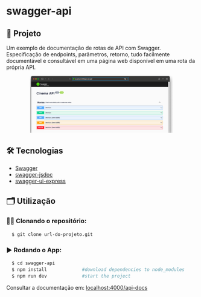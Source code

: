 # swagger-api

## 🚀 Projeto
Um exemplo de documentação de rotas de API com Swagger. Especificação de endpoints, parâmetros, retorno, tudo facilmente documentável e consultável em uma página web disponível em uma rota da própria API.

<div align="center">
    <img src="assets/routes.png" alt="routes" title="routes" width="75%"/>
</div>

## 🛠️ Tecnologias
- [Swagger](https://swagger.io)
- [swagger-jsdoc](https://www.npmjs.com/package/swagger-jsdoc)
- [swagger-ui-express](https://www.npmjs.com/package/swagger-ui-express)

## 🗂️ Utilização

### 🐑🐑 Clonando o repositório:

```bash
  $ git clone url-do-projeto.git
```

### ▶️ Rodando o App:

```bash
  $ cd swagger-api
  $ npm install             #download dependencies to node_modules
  $ npm run dev             #start the project
```

Consultar a documentação em: [localhost:4000/api-docs](http://localhost:4000/api-docs)

